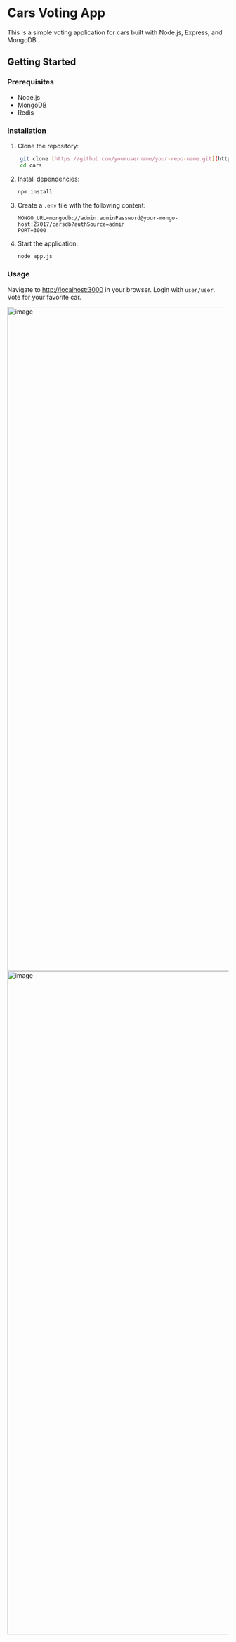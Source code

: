 
# Cars Voting App

This is a simple voting application for cars built with Node.js, Express, and MongoDB.

## Getting Started

### Prerequisites

- Node.js
- MongoDB
- Redis


### Installation

1. Clone the repository:

```sh
    git clone [https://github.com/yourusername/your-repo-name.git](https://github.com/saurabhkothari/sample-apps.git)
    cd cars
```

2. Install dependencies:

    ```sh
    npm install
    ```

3. Create a `.env` file with the following content:

    ```env
    MONGO_URL=mongodb://admin:adminPassword@your-mongo-host:27017/carsdb?authSource=admin
    PORT=3000
    ```

4. Start the application:

    ```sh
    node app.js
    ```

### Usage

Navigate to [http://localhost:3000](http://localhost:3000) in your browser.
Login with `user/user`.
Vote for your favorite car.

<img width="1510" alt="image" src="https://github.com/user-attachments/assets/44085ad2-60b9-4dbb-9355-48c4dcd26dca">

<img width="1509" alt="image" src="https://github.com/user-attachments/assets/a5f40db1-e33c-4d7f-9429-75ea5083cbda">




